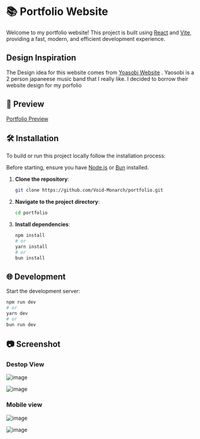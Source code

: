 # 📚 Portfolio Website

Welcome to my portfolio website! This project is built using [React](https://reactjs.org/) and [Vite](https://vitejs.dev/), providing a fast, modern, and efficient development experience.

## Design Inspiration 

The Design idea for this website comes from [Yoasobi Website](https://www.yoasobi-music.jp/) . Yaosobi is a 2 person japaneese music band that I really like. I decided to borrow their website design for my porfolio

## 🎨 Preview

[Portfolio Preview](https://voidmonarch.vercel.app/)


## 🛠️ Installation

To build or run this project locally follow the installation process:

Before starting, ensure you have [Node.js](https://nodejs.org/en/download/) or [Bun](https://bun.sh/) installed.

1. **Clone the repository**:

    ```bash
    git clone https://github.com/Void-Monarch/portfolio.git
    ```

2. **Navigate to the project directory**:

    ```bash
    cd portfolio
    ```

3. **Install dependencies**:

    ```bash
    npm install
    # or
    yarn install
    # or
    bun install
    ```

## 🌐 Development

Start the development server:

```bash
npm run dev
# or
yarn dev
# or
bun run dev
```

## 📷 Screenshot

### Destop View

![image](https://github.com/Void-Monarch/portfolio/assets/102967317/bee91d73-0f62-4937-9db6-9fa1b8ddb75d)

![image](https://github.com/Void-Monarch/portfolio/assets/102967317/9c989c3e-5a6b-4162-9b91-80cadbf29969)

### Mobile view

![image](https://github.com/Void-Monarch/portfolio/assets/102967317/fbfbd6d9-f35a-4de8-8777-2aa6e0852874)

![image](https://github.com/Void-Monarch/portfolio/assets/102967317/f743ac60-39ac-4da0-b80c-bea9e22aa267)

